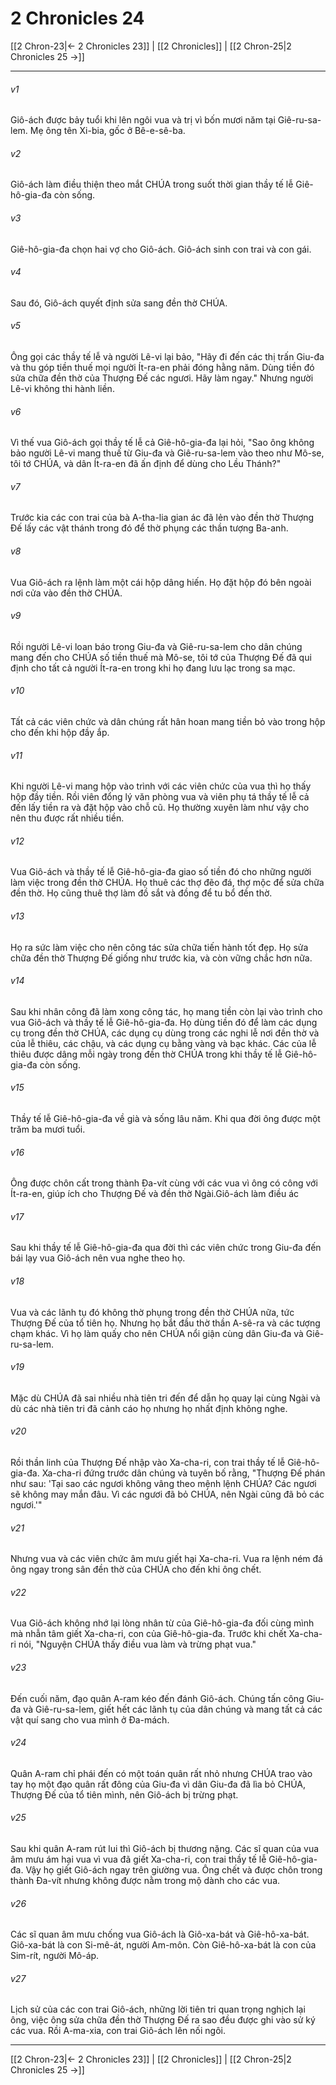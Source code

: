 # 2 Chronicles 24

[[2 Chron-23|← 2 Chronicles 23]] | [[2 Chronicles]] | [[2 Chron-25|2 Chronicles 25 →]]
***



###### v1 
Giô-ách được bảy tuổi khi lên ngôi vua và trị vì bốn mươi năm tại Giê-ru-sa-lem. Mẹ ông tên Xi-bia, gốc ở Bê-e-sê-ba. 

###### v2 
Giô-ách làm điều thiện theo mắt CHÚA trong suốt thời gian thầy tế lễ Giê-hô-gia-đa còn sống. 

###### v3 
Giê-hô-gia-đa chọn hai vợ cho Giô-ách. Giô-ách sinh con trai và con gái. 

###### v4 
Sau đó, Giô-ách quyết định sửa sang đền thờ CHÚA. 

###### v5 
Ông gọi các thầy tế lễ và người Lê-vi lại bảo, "Hãy đi đến các thị trấn Giu-đa và thu góp tiền thuế mọi người Ít-ra-en phải đóng hằng năm. Dùng tiền đó sửa chữa đền thờ của Thượng Đế các ngươi. Hãy làm ngay." Nhưng người Lê-vi không thi hành liền. 

###### v6 
Vì thế vua Giô-ách gọi thầy tế lễ cả Giê-hô-gia-đa lại hỏi, "Sao ông không bảo người Lê-vi mang thuế từ Giu-đa và Giê-ru-sa-lem vào theo như Mô-se, tôi tớ CHÚA, và dân Ít-ra-en đã ấn định để dùng cho Lều Thánh?" 

###### v7 
Trước kia các con trai của bà A-tha-lia gian ác đã lẻn vào đền thờ Thượng Đế lấy các vật thánh trong đó để thờ phụng các thần tượng Ba-anh. 

###### v8 
Vua Giô-ách ra lệnh làm một cái hộp dâng hiến. Họ đặt hộp đó bên ngoài nơi cửa vào đền thờ CHÚA. 

###### v9 
Rồi người Lê-vi loan báo trong Giu-đa và Giê-ru-sa-lem cho dân chúng mang đến cho CHÚA số tiền thuế mà Mô-se, tôi tớ của Thượng Đế đã qui định cho tất cả người Ít-ra-en trong khi họ đang lưu lạc trong sa mạc. 

###### v10 
Tất cả các viên chức và dân chúng rất hân hoan mang tiền bỏ vào trong hộp cho đến khi hộp đầy ắp. 

###### v11 
Khi người Lê-vi mang hộp vào trình với các viên chức của vua thì họ thấy hộp đầy tiền. Rồi viên đổng lý văn phòng vua và viên phụ tá thầy tế lễ cả đến lấy tiền ra và đặt hộp vào chỗ cũ. Họ thường xuyên làm như vậy cho nên thu được rất nhiều tiền. 

###### v12 
Vua Giô-ách và thầy tế lễ Giê-hô-gia-đa giao số tiền đó cho những người làm việc trong đền thờ CHÚA. Họ thuê các thợ đẽo đá, thợ mộc để sửa chữa đền thờ. Họ cũng thuê thợ làm đồ sắt và đồng để tu bổ đền thờ. 

###### v13 
Họ ra sức làm việc cho nên công tác sửa chữa tiến hành tốt đẹp. Họ sửa chữa đền thờ Thượng Đế giống như trước kia, và còn vững chắc hơn nữa. 

###### v14 
Sau khi nhân công đã làm xong công tác, họ mang tiền còn lại vào trình cho vua Giô-ách và thầy tế lễ Giê-hô-gia-đa. Họ dùng tiền đó để làm các dụng cụ trong đền thờ CHÚA, các dụng cụ dùng trong các nghi lễ nơi đền thờ và của lễ thiêu, các chậu, và các dụng cụ bằng vàng và bạc khác. Các của lễ thiêu được dâng mỗi ngày trong đền thờ CHÚA trong khi thầy tế lễ Giê-hô-gia-đa còn sống. 

###### v15 
Thầy tế lễ Giê-hô-gia-đa về già và sống lâu năm. Khi qua đời ông được một trăm ba mươi tuổi. 

###### v16 
Ông được chôn cất trong thành Đa-vít cùng với các vua vì ông có công với Ít-ra-en, giúp ích cho Thượng Đế và đền thờ Ngài.Giô-ách làm điều ác 

###### v17 
Sau khi thầy tế lễ Giê-hô-gia-đa qua đời thì các viên chức trong Giu-đa đến bái lạy vua Giô-ách nên vua nghe theo họ. 

###### v18 
Vua và các lãnh tụ đó không thờ phụng trong đền thờ CHÚA nữa, tức Thượng Đế của tổ tiên họ. Nhưng họ bắt đầu thờ thần A-sê-ra và các tượng chạm khác. Vì họ làm quấy cho nên CHÚA nổi giận cùng dân Giu-đa và Giê-ru-sa-lem. 

###### v19 
Mặc dù CHÚA đã sai nhiều nhà tiên tri đến để dẫn họ quay lại cùng Ngài và dù các nhà tiên tri đã cảnh cáo họ nhưng họ nhất định không nghe. 

###### v20 
Rồi thần linh của Thượng Đế nhập vào Xa-cha-ri, con trai thầy tế lễ Giê-hô-gia-đa. Xa-cha-ri đứng trước dân chúng và tuyên bố rằng, "Thượng Đế phán như sau: 'Tại sao các ngươi không vâng theo mệnh lệnh CHÚA? Các ngươi sẽ không may mắn đâu. Vì các ngươi đã bỏ CHÚA, nên Ngài cũng đã bỏ các ngươi.'" 

###### v21 
Nhưng vua và các viên chức âm mưu giết hại Xa-cha-ri. Vua ra lệnh ném đá ông ngay trong sân đền thờ của CHÚA cho đến khi ông chết. 

###### v22 
Vua Giô-ách không nhớ lại lòng nhân từ của Giê-hô-gia-đa đối cùng mình mà nhẫn tâm giết Xa-cha-ri, con của Giê-hô-gia-đa. Trước khi chết Xa-cha-ri nói, "Nguyện CHÚA thấy điều vua làm và trừng phạt vua." 

###### v23 
Đến cuối năm, đạo quân A-ram kéo đến đánh Giô-ách. Chúng tấn công Giu-đa và Giê-ru-sa-lem, giết hết các lãnh tụ của dân chúng và mang tất cả các vật quí sang cho vua mình ở Đa-mách. 

###### v24 
Quân A-ram chỉ phái đến có một toán quân rất nhỏ nhưng CHÚA trao vào tay họ một đạo quân rất đông của Giu-đa vì dân Giu-đa đã lìa bỏ CHÚA, Thượng Đế của tổ tiên mình, nên Giô-ách bị trừng phạt. 

###### v25 
Sau khi quân A-ram rút lui thì Giô-ách bị thương nặng. Các sĩ quan của vua âm mưu ám hại vua vì vua đã giết Xa-cha-ri, con trai thầy tế lễ Giê-hô-gia-đa. Vậy họ giết Giô-ách ngay trên giường vua. Ông chết và được chôn trong thành Đa-vít nhưng không được nằm trong mộ dành cho các vua. 

###### v26 
Các sĩ quan âm mưu chống vua Giô-ách là Giô-xa-bát và Giê-hô-xa-bát. Giô-xa-bát là con Si-mê-át, người Am-môn. Còn Giê-hô-xa-bát là con của Sim-rít, người Mô-áp. 

###### v27 
Lịch sử của các con trai Giô-ách, những lời tiên tri quan trọng nghịch lại ông, việc ông sửa chữa đền thờ Thượng Đế ra sao đều được ghi vào sử ký các vua. Rồi A-ma-xia, con trai Giô-ách lên nối ngôi.

***
[[2 Chron-23|← 2 Chronicles 23]] | [[2 Chronicles]] | [[2 Chron-25|2 Chronicles 25 →]]
